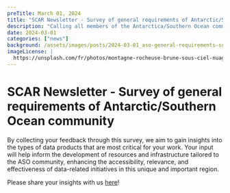 ```yaml
---
preTitle: March 01, 2024
title: "SCAR Newsletter - Survey of general requirements of Antarctic/Southern Ocean community"
description: "Calling all members of the Antarctica/Southern Ocean community!"
date: 2024-03-01
categories: ["news"]
background: /assets/images/posts/2024-03-01_aso-general-requirements-survey.png
imageLicense: |
  https://unsplash.com/fr/photos/montagne-rocheuse-brune-sous-ciel-nuageux-pendant-la-journee-NaQMJ-xNDWI [CC BY-NC 4.0](https://creativecommons.org/licenses/by-nc/4.0/)
---
```



# SCAR Newsletter - Survey of general requirements of Antarctic/Southern Ocean community
By collecting your feedback through this survey, we aim to gain insights into the types of data products that are most critical for your work. Your input will help inform the development of resources and infrastructure tailored to the ASO community, enhancing the accessibility, relevance, and effectiveness of data-related initiatives in this unique and important region.

Please share your insights with us [here](https://forms.gle/XTZwFr1CWqEW5mKH7)!
